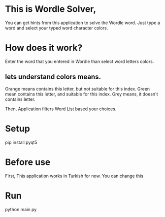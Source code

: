 # This is Wordle Solver, 
You can get hints from this application to solve the Wordle word.
Just type a word and select your typed word character colors.

# How does it work?
Enter the word that you entered in Wordle
than select word letters colors.

## lets understand colors means.
Orange means contains this letter, but not suitable for this index.
Green mean contains this letter, and suitable for this index.
Grey means, it doesn't contains letter.

Then, Application filters Word List based your choices.

# Setup
pip install pyqt5

# Before use
First, This application works in Turkish for now.
You can change this 

# Run
python main.py